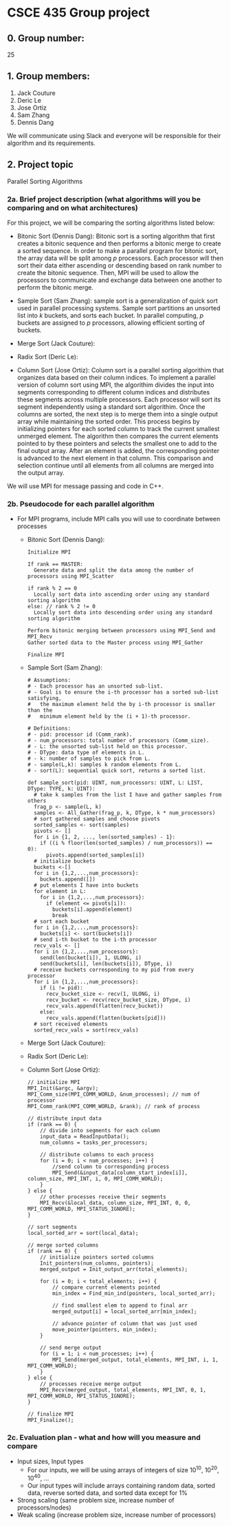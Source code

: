 # CSCE 435 Group project

## 0. Group number:

25

## 1. Group members:

1. Jack Couture
2. Deric Le
3. Jose Ortiz
4. Sam Zhang
5. Dennis Dang

We will communicate using Slack and everyone will be responsible for their algorithm and its requirements.

## 2. Project topic

Parallel Sorting Algorithms

### 2a. Brief project description (what algorithms will you be comparing and on what architectures)

For this project, we will be comparing the sorting algorithms listed below:

- Bitonic Sort (Dennis Dang): Bitonic sort is a sorting algorithm that first creates a bitonic sequence and then performs a bitonic merge to create a sorted sequence. In order to make a parallel program for bitonic sort, the array data will be split among $p$ processors. Each processor will then sort their data either ascending or descending based on rank number to create the bitonic sequence. Then, MPI will be used to allow the processors to communicate and exchange data between one another to perform the bitonic merge.

- Sample Sort (Sam Zhang): sample sort is a generalization of quick sort used in parallel processing systems. Sample sort partitions an unsorted list into $k$ buckets, and sorts each bucket. In parallel computing, $p$ buckets are assigned to $p$ processors, allowing efficient sorting of buckets.

- Merge Sort (Jack Couture):

- Radix Sort (Deric Le):

- Column Sort (Jose Ortiz): Column sort is a parallel sorting algorithim that organizes data based on their column indices. To implement a parallel version of column sort using MPI, the algorithim divides the input into segments corresponding to different column indices and distributes these segments across multiple processors. Each processor will sort its segment independently using a standard sort algorithim. Once the columns are sorted, the next step is to merge them into a single output array while maintaining the sorted order. This process begins by initializing pointers for each sorted column to track the current smallest unmerged element. The algorithm then compares the current elements pointed to by these pointers and selects the smallest one to add to the final output array. After an element is added, the corresponding pointer is advanced to the next element in that column. This comparison and selection continue until all elements from all columns are merged into the output array.

We will use MPI for message passing and code in C++.

### 2b. Pseudocode for each parallel algorithm

- For MPI programs, include MPI calls you will use to coordinate between processes

  - Bitonic Sort (Dennis Dang):

    ```
    Initialize MPI

    If rank == MASTER:
      Generate data and split the data among the number of processors using MPI_Scatter
    
    if rank % 2 == 0
      Locally sort data into ascending order using any standard sorting algorithm
    else: // rank % 2 != 0
      Locally sort data into descending order using any standard sorting algorithm

    Perform bitonic merging between processors using MPI_Send and MPI_Recv
    Gather sorted data to the Master process using MPI_Gather

    Finalize MPI
    ```

  - Sample Sort (Sam Zhang):

    ```
    # Assumptions:
    # - Each processor has an unsorted sub-list.
    # - Goal is to ensure the i-th processor has a sorted sub-list satisfying,
    #   the maximum element held the by i-th processor is smaller than the
    #   minimum element held by the (i + 1)-th processor.

    # Definitions:
    # - pid: processor id (Comm_rank).
    # - num_processors: total number of processors (Comm_size).
    # - L: the unsorted sub-list held on this processor.
    # - DType: data type of elements in L.
    # - k: number of samples to pick from L.
    # - sample(L,k): samples k random elements from L.
    # - sort(L): sequential quick sort, returns a sorted list.

    def sample_sort(pid: UINT, num_processors: UINT, L: LIST, DType: TYPE, k: UINT):
      # take k samples from the list I have and gather samples from others
      frag_p <- sample(L, k)
      samples <- All_Gather(frag_p, k, DType, k * num_processors)
      # sort gathered samples and choose pivots
      sorted_samples <- sort(samples)
      pivots <- []
      for i in {1, 2, ..., len(sorted_samples) - 1}:
        if ((i % floor(len(sorted_samples) / num_processors)) == 0):
          pivots.append(sorted_samples[i])
      # initialize buckets
      buckets <-[]
      for i in {1,2,...,num_processors}:
        buckets.append([])
      # put elements I have into buckets
      for element in L:
        for i in {1,2,...,num_processors}:
          if (element <= pivots[i]):
            buckets[i].append(element)
            break
      # sort each bucket
      for i in {1,2,...,num_processors}:
        buckets[i] <- sort(buckets[i])
      # send i-th bucket to the i-th processor
      recv_vals <- []
      for i in {1,2,...,num_processors}:
        send(len(bucket[i]), 1, ULONG, i)
        send(buckets[i], len(buckets[i]), DType, i)
      # receive buckets corresponding to my pid from every processor
      for i in {1,2,...,num_processors}:
        if (i != pid):
          recv_bucket_size <- recv(1, ULONG, i)
          recv_bucket <- recv(recv_bucket_size, DType, i)
          recv_vals.append(flatten(recv_bucket))
        else:
          recv_vals.append(flatten(buckets[pid]))
      # sort received elements
      sorted_recv_vals = sort(recv_vals)
    ```

  - Merge Sort (Jack Couture):
  - Radix Sort (Deric Le):

  - Column Sort (Jose Ortiz):

    ```
    // initialize MPI
    MPI_Init(&argc, &argv);
    MPI_Comm_size(MPI_COMM_WORLD, &num_processes); // num of processor
    MPI_Comm_rank(MPI_COMM_WORLD, &rank); // rank of process

    // distribute input data
    if (rank == 0) {
        // divide into segments for each column
        input_data = ReadInputData();
        num_columns = tasks_per_processors;

        // distribute columns to each process
        for (i = 0; i < num_processes; i++) {
            //send column to corresponding process
            MPI_Send(&input_data[column_start_index[i]], column_size, MPI_INT, i, 0, MPI_COMM_WORLD);
        }
    } else {
        // other processes receive their segments
        MPI_Recv(&local_data, column_size, MPI_INT, 0, 0, MPI_COMM_WORLD, MPI_STATUS_IGNORE);
    }

    // sort segments
    local_sorted_arr = sort(local_data);

    // merge sorted columns
    if (rank == 0) {
        // initialize pointers sorted columns
        Init_pointers(num_columns, pointers);
        merged_output = Init_output_arr(total_elements);

        for (i = 0; i < total_elements; i++) {
            // compare current elements pointed
            min_index = Find_min_ind(pointers, local_sorted_arr);

            // find smallest elem to append to final arr
            merged_output[i] = local_sorted_arr[min_index];

            // advance pointer of column that was just used
            move_pointer(pointers, min_index);
        }

        // send merge output
        for (i = 1; i < num_processes; i++) {
            MPI_Send(merged_output, total_elements, MPI_INT, i, 1, MPI_COMM_WORLD);
        }
    } else {
        // processes receive merge output
        MPI_Recv(merged_output, total_elements, MPI_INT, 0, 1, MPI_COMM_WORLD, MPI_STATUS_IGNORE);
    }

    // finalize MPI
    MPI_Finalize();
    ```

### 2c. Evaluation plan - what and how will you measure and compare

- Input sizes, Input types
  - For our inputs, we will be using arrays of integers of size 10<sup>10</sup>, 10<sup>20</sup>, 10<sup>40</sup>, ...
  - Our input types will include arrays containing random data, sorted data, reverse sorted data, and sorted data except for 1%
- Strong scaling (same problem size, increase number of processors/nodes) 
- Weak scaling (increase problem size, increase number of processors)
